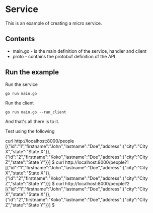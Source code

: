 # Service

This is an example of creating a micro service.

## Contents

- main.go - is the main definition of the service, handler and client
- proto - contains the protobuf definition of the API

## Run the example

Run the service

```shell
go run main.go
```

Run the client

```shell
go run main.go --run_client
```

And that's all there is to it.

Test using the following

 curl http://localhost:8000/people
[{"id":"1","firstname":"John","lastname":"Doe","address":{"city":"City X","state":"State X"}},{"id":"2","firstname":"Koko","lastname":"Doe","address":{"city":"City Z","state":"State Y"}}]
$ curl http://localhost:8000/people?1
[{"id":"1","firstname":"John","lastname":"Doe","address":{"city":"City X","state":"State X"}},{"id":"2","firstname":"Koko","lastname":"Doe","address":{"city":"City Z","state":"State Y"}}]
$ curl http://localhost:8000/people?2
[{"id":"1","firstname":"John","lastname":"Doe","address":{"city":"City X","state":"State X"}},{"id":"2","firstname":"Koko","lastname":"Doe","address":{"city":"City Z","state":"State Y"}}]
$ 

